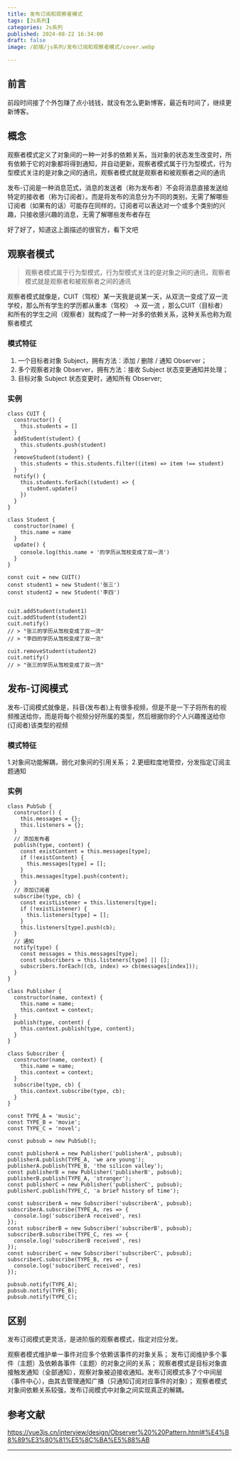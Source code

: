 ```yaml
---
title: 发布订阅和观察者模式
tags: [Js系列]
categories: Js系列
published: 2024-08-22 16:34:00
draft: false 
image: /前端/js系列/发布订阅和观察者模式/cover.webp

---
```


## 前言

前段时间接了个外包赚了点小钱钱，就没有怎么更新博客，最近有时间了，继续更新博客。

## 概念

观察者模式定义了对象间的一种一对多的依赖关系，当对象的状态发生改变时，所有依赖于它的对象都将得到通知，并自动更新，观察者模式属于行为型模式，行为型模式关注的是对象之间的通讯，观察者模式就是观察者和被观察者之间的通讯

发布-订阅是一种消息范式，消息的发送者（称为发布者）不会将消息直接发送给特定的接收者（称为订阅者）。而是将发布的消息分为不同的类别，无需了解哪些订阅者（如果有的话）可能存在同样的，订阅者可以表达对一个或多个类别的兴趣，只接收感兴趣的消息，无需了解哪些发布者存在

好了好了，知道这上面描述的很官方，看下文吧

## 观察者模式

> 观察者模式属于行为型模式，行为型模式关注的是对象之间的通讯，观察者模式就是观察者和被观察者之间的通讯

观察者模式就像是，CUIT（驾校）某一天我是说某一天，从双流一变成了双一流学校，那么所有学生的学历都从重本（驾校） -> 双一流
，那么CUIT（目标者）和所有的学生之间（观察者）就构成了一种一对多的依赖关系，这种关系也称为观察者模式

### 模式特征

1. 一个目标者对象 Subject，拥有方法：添加 / 删除 / 通知 Observer；
2. 多个观察者对象 Observer，拥有方法：接收 Subject 状态变更通知并处理；
3. 目标对象 Subject 状态变更时，通知所有 Observer;

### 实例

``` tsx
class CUIT {
  constructor() {
    this.students = []
  }
  addStudent(student) {
    this.students.push(student)
  }
  removeStudent(student) {
    this.students = this.students.filter((item) => item !== student)
  }
  notify() {
    this.students.forEach((student) => {
      student.update()
    })
  }
}

class Student {
  constructor(name) {
    this.name = name
  }
  update() {
    console.log(this.name + '的学历从驾校变成了双一流')
  }
}

const cuit = new CUIT()
const student1 = new Student('张三')
const student2 = new Student('李四')


cuit.addStudent(student1)
cuit.addStudent(student2)
cuit.notify()
// > "张三的学历从驾校变成了双一流"
// > "李四的学历从驾校变成了双一流"

cuit.removeStudent(student2)
cuit.notify()
// > "张三的学历从驾校变成了双一流"

```
## 发布-订阅模式

发布-订阅模式就像是，抖音(发布者)上有很多视频，但是不是一下子将所有的视频推送给你，而是将每个视频分好所属的类型，然后根据你的个人兴趣推送给你(订阅者)该类型的视频

### 模式特征

1.对象间功能解耦，弱化对象间的引用关系；
2.更细粒度地管控，分发指定订阅主题通知

### 实例


```tsx
class PubSub {
  constructor() {
    this.messages = {};
    this.listeners = {};
  }
  // 添加发布者
  publish(type, content) {
    const existContent = this.messages[type];
    if (!existContent) {
      this.messages[type] = [];
    }
    this.messages[type].push(content);
  }
  // 添加订阅者
  subscribe(type, cb) {
    const existListener = this.listeners[type];
    if (!existListener) {
      this.listeners[type] = [];
    }
    this.listeners[type].push(cb);
  }
  // 通知
  notify(type) {
    const messages = this.messages[type];
    const subscribers = this.listeners[type] || [];
    subscribers.forEach((cb, index) => cb(messages[index]));
  }
}

class Publisher {
  constructor(name, context) {
    this.name = name;
    this.context = context;
  }
  publish(type, content) {
    this.context.publish(type, content);
  }
}

class Subscriber {
  constructor(name, context) {
    this.name = name;
    this.context = context;
  }
  subscribe(type, cb) {
    this.context.subscribe(type, cb);
  }
}

const TYPE_A = 'music';
const TYPE_B = 'movie';
const TYPE_C = 'novel';

const pubsub = new PubSub();

const publisherA = new Publisher('publisherA', pubsub);
publisherA.publish(TYPE_A, 'we are young');
publisherA.publish(TYPE_B, 'the silicon valley');
const publisherB = new Publisher('publisherB', pubsub);
publisherB.publish(TYPE_A, 'stronger');
const publisherC = new Publisher('publisherC', pubsub);
publisherC.publish(TYPE_C, 'a brief history of time');

const subscriberA = new Subscriber('subscriberA', pubsub);
subscriberA.subscribe(TYPE_A, res => {
  console.log('subscriberA received', res)
});
const subscriberB = new Subscriber('subscriberB', pubsub);
subscriberB.subscribe(TYPE_C, res => {
  console.log('subscriberB received', res)
});
const subscriberC = new Subscriber('subscriberC', pubsub);
subscriberC.subscribe(TYPE_B, res => {
  console.log('subscriberC received', res)
});

pubsub.notify(TYPE_A);
pubsub.notify(TYPE_B);
pubsub.notify(TYPE_C);

```

## 区别

发布订阅模式更灵活，是进阶版的观察者模式，指定对应分发。

观察者模式维护单一事件对应多个依赖该事件的对象关系；
发布订阅维护多个事件（主题）及依赖各事件（主题）的对象之间的关系；
观察者模式是目标对象直接触发通知（全部通知），观察对象被迫接收通知。发布订阅模式多了个中间层（事件中心），由其去管理通知广播（只通知订阅对应事件的对象）；
观察者模式对象间依赖关系较强，发布订阅模式中对象之间实现真正的解耦。


## 参考文献

https://vue3js.cn/interview/design/Observer%20%20Pattern.html#%E4%B8%89%E3%80%81%E5%8C%BA%E5%88%AB

---
